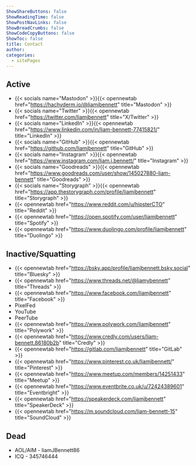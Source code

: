 ```yaml
---
ShowShareButtons: false
ShowReadingTime: false
ShowPostNavLinks: false
ShowBreadCrumbs: false
ShowCodeCopyButtons: false
ShowToc: false
title: Contact
author:
categories:
  - sitePages
---
```


## Active
* {{< socials name="Mastodon" >}}{{< opennewtab href="https://hachyderm.io/@liamjbennett" title="Mastodon" >}}
* {{< socials name="Twitter" >}}{{< opennewtab href="https://twitter.com/liamjbennett" title="X/Twitter" >}}
* {{< socials name="LinkedIn" >}}{{< opennewtab href="https://www.linkedin.com/in/liam-bennett-77415821/" title="LinkedIn" >}}
* {{< socials name="GitHub" >}}{{< opennewtab href="https://github.com/liamjbennett" title="GitHub" >}}
* {{< socials name="Instagram" >}}{{< opennewtab href="https://www.instagram.com/liam.j.bennett/" title="Instagram" >}} 
* {{< socials name="Goodreads" >}}{{< opennewtab href="https://www.goodreads.com/user/show/145027880-liam-bennett" title="Goodreads" >}}
* {{< socials name="Storygraph" >}}{{< opennewtab href="https://app.thestorygraph.com/profile/liamjbennett" title="Storygraph" >}}
* {{< opennewtab href="https://www.reddit.com/u/hipsterCTO" title="Reddit" >}}
* {{< opennewtab href="https://open.spotify.com/user/liamjbennett" title="Spotify" >}}
* {{< opennewtab href="https://www.duolingo.com/profile/liamjbennett" title="Duolingo" >}}
 
## Inactive/Squatting
* {{< opennewtab href="https://bsky.app/profile/liamjbennett.bsky.social" title="Bluesky" >}}
* {{< opennewtab href="https://www.threads.net/@liamybennett" title="Threads" >}}
* {{< opennewtab href="https://www.facebook.com/liamjbennett" title="Facebook" >}}
* PixelFed
* YouTube
* PeerTube
* {{< opennewtab href="https://www.polywork.com/liamjbennett" title="Polywork" >}}
* {{< opennewtab href="https://www.credly.com/users/liam-bennett.86180b2b" title="Credly" >}}
* {{< opennewtab href="https://gitlab.com/liamjbennett" title="GitLab" >}}
* {{< opennewtab href="https://www.pinterest.co.uk/liamjbennett/" title="Pinterest" >}}
* {{< opennewtab href="https://www.meetup.com/members/14251433" title="Meetup" >}}
* {{< opennewtab href="https://www.eventbrite.co.uk/u/72424389601" title="Eventbright" >}}
* {{< opennewtab href="https://speakerdeck.com/liamjbennett" title="SpeakerDeck" >}}
* {{< opennewtab href="https://m.soundcloud.com/liam-bennett-15" title="SoundCloud" >}}
 
## Dead
* AOL/AIM - liamJBennett86
* ICQ - 345746444